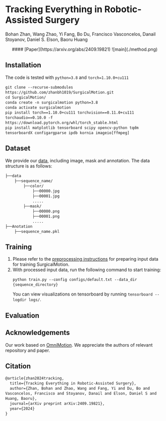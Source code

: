 # Tracking Everything in Robotic-Assisted Surgery
Bohan Zhan, Wang Zhao, Yi Fang, Bo Du, Francisco Vasconcelos, Danail Stoyanov, Daniel S. Elson, Baoru Huang

<center>
  #### [Paper](https://arxiv.org/abs/2409.19821)
    ![main](./method.png)
</center>



## Installation
The code is tested with `python=3.8` and `torch=1.10.0+cu111`

```
git clone --recurse-submodules https://github.com/zhanbh1019/SurgicalMotion.git
cd SurgicalMotion/
conda create -n surgicalmotion python=3.8
conda activate surgicalmotion
pip install torch==1.10.0+cu111 torchvision==0.11.0+cu111 torchaudio==0.10.0 -f https://download.pytorch.org/whl/torch_stable.html
pip install matplotlib tensorboard scipy opencv-python tqdm tensorboardX configargparse ipdb kornia imageio[ffmpeg]
```

## Dataset
We provide our [data](https://drive.google.com/file/d/1jB-i2r0o9RZWTEh_sVQkSGoKL0YozrsL/view?usp=drive_link), including image, mask and annotation.
The data structure is as follows:
```
├──data
    ├──sequence_name/
        ├──color/
            ├──00000.jpg
            ├──00001.jpg
            .....
        ├──mask/ 
            ├──00000.png
            ├──00001.png
            .....
├──Anotation
    ├──sequence_name.pkl
```

## Training
1. Please refer to the [preprocessing instructions](preprocessing/README.md) for preparing input data for training SurgicalMotion. 
2. With processed input data, run the following command to start training:
    ```
    python train.py --config configs/default.txt --data_dir {sequence_directory}
    ```
    You can view visualizations on tensorboard by running `tensorboard --logdir logs/`. 


## Evaluation


## Acknowledgements
Our work based on [OmniMotion](https://github.com/qianqianwang68/omnimotion). We appreciate the authors of relevant repository and paper.

## Citation
```
@article{zhan2024tracking,
  title={Tracking Everything in Robotic-Assisted Surgery},
  author={Zhan, Bohan and Zhao, Wang and Fang, Yi and Du, Bo and Vasconcelos, Francisco and Stoyanov, Danail and Elson, Daniel S and Huang, Baoru},
  journal={arXiv preprint arXiv:2409.19821},
  year={2024}
}

```
